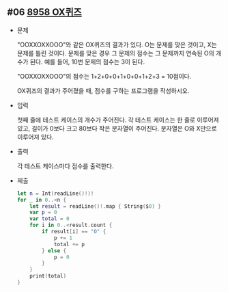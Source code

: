 ## #06 [8958 OX퀴즈](https://www.acmicpc.net/problem/8958)
* 문제

    "OOXXOXXOOO"와 같은 OX퀴즈의 결과가 있다. O는 문제를 맞은 것이고, X는 문제를 틀린 것이다. 문제를 맞은 경우 그 문제의 점수는 그 문제까지 연속된 O의 개수가 된다. 예를 들어, 10번 문제의 점수는 3이 된다.

    "OOXXOXXOOO"의 점수는 1+2+0+0+1+0+0+1+2+3 = 10점이다.

    OX퀴즈의 결과가 주어졌을 때, 점수를 구하는 프로그램을 작성하시오.

* 입력

    첫째 줄에 테스트 케이스의 개수가 주어진다. 각 테스트 케이스는 한 줄로 이루어져 있고, 길이가 0보다 크고 80보다 작은 문자열이 주어진다. 문자열은 O와 X만으로 이루어져 있다.

* 출력

    각 테스트 케이스마다 점수를 출력한다.

* 제출
    ~~~ swift
    let n = Int(readLine()!)!
    for _ in 0..<n {
        let result = readLine()!.map { String($0) }
        var p = 0
        var total = 0
        for i in 0..<result.count {
            if result[i] == "O" {
                p += 1
                total += p
            } else {
                p = 0
            }
        }
        print(total)
    }
    ~~~